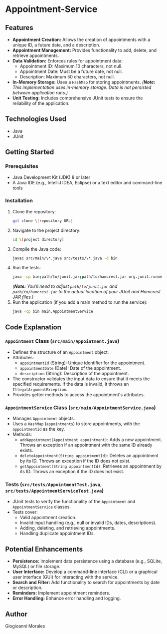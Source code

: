 # Appointment-Service

## Features

* **Appointment Creation:** Allows the creation of appointments with a unique ID, a future date, and a description.
* **Appointment Management:** Provides functionality to add, delete, and retrieve appointments.
* **Data Validation:** Enforces rules for appointment data:
    * Appointment ID:  Maximum 10 characters, not null.
    * Appointment Date: Must be a future date, not null.
    * Description: Maximum 50 characters, not null.
* **In-Memory Storage:** Uses a `HashMap` for storing appointments.  _(**Note:** This implementation uses in-memory storage. Data is not persisted between application runs.)_
* **Unit Testing:** Includes comprehensive JUnit tests to ensure the reliability of the application.

## Technologies Used

* Java
* JUnit

## Getting Started

### Prerequisites

* Java Development Kit (JDK) 8 or later
* A Java IDE (e.g., IntelliJ IDEA, Eclipse) or a text editor and command-line tools

### Installation

1.  Clone the repository:
    ```bash
    git clone \[repository URL]
    ```
2.  Navigate to the project directory:
    ```bash
    cd \[project directory]
    ```
3.  Compile the Java code:
    ```bash
    javac src/main/\*.java src/tests/\*.java -d bin
    ```
4.  Run the tests:
    ```bash
    java -cp bin;path/to/junit.jar;path/to/hamcrest.jar org.junit.runner.JUnitCore tests.AppointmentTest tests.AppointmentServiceTest
    ```
    _(**Note:** You'll need to adjust `path/to/junit.jar` and `path/to/hamcrest.jar` to the actual location of your JUnit and Hamcrest JAR files.)_
5.  Run the application (if you add a main method to run the service):
    ```bash
    java -cp bin main.AppointmentService  
    ```

## Code Explanation

### `Appointment` Class (`src/main/Appointment.java`)

* Defines the structure of an `Appointment` object.
* Attributes:
    * `appointmentId` (String):  Unique identifier for the appointment.
    * `appointmentDate` (Date):  Date of the appointment.
    * `description` (String):  Description of the appointment.
* The constructor validates the input data to ensure that it meets the specified requirements.  If the data is invalid, it throws an `IllegalArgumentException`.
* Provides getter methods to access the appointment's attributes.

### `AppointmentService` Class (`src/main/AppointmentService.java`)

* Manages `Appointment` objects.
* Uses a `HashMap` (`appointments`) to store appointments, with the `appointmentId` as the key.
* Methods:
    * `addAppointment(Appointment appointment)`:  Adds a new appointment.  Throws an exception if an appointment with the same ID already exists.
    * `deleteAppointment(String appointmentId)`:  Deletes an appointment by its ID.  Throws an exception if the ID does not exist.
    * `getAppointment(String appointmentId)`:  Retrieves an appointment by its ID.  Throws an exception if the ID does not exist.

### Tests (`src/tests/AppointmentTest.java`, `src/tests/AppointmentServiceTest.java`)

* JUnit tests to verify the functionality of the `Appointment` and `AppointmentService` classes.
* Tests cover:
    * Valid appointment creation.
    * Invalid input handling (e.g., null or invalid IDs, dates, descriptions).
    * Adding, deleting, and retrieving appointments.
    * Handling duplicate appointment IDs.

## Potential Enhancements

* **Persistence:** Implement data persistence using a database (e.g., SQLite, MySQL) or file storage.
* **User Interface:** Develop a command-line interface (CLI) or a graphical user interface (GUI) for interacting with the service.
* **Search and Filter:** Add functionality to search for appointments by date or description.
* **Reminders:** Implement appointment reminders.
* **Error Handling:** Enhance error handling and logging.

## Author

Giogioanni Morales
